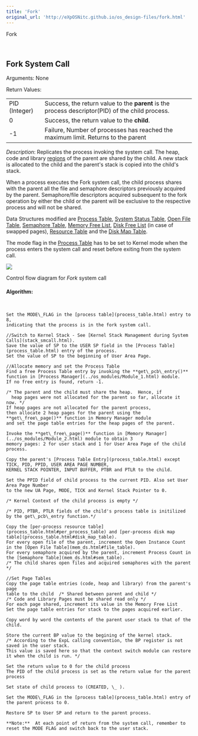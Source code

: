 ```yaml
---
title: 'Fork'
original_url: 'http://eXpOSNitc.github.io/os_design-files/fork.html'
---
```








Fork


































 



























  
  
  




Fork System Call
----------------


  

  

Arguments: None


Return Values:




|  |  |
| --- | --- |
| PID (Integer)  | Success, the return value to the **parent** is the process descriptor(PID) of the child process. |
| 0 | Success, the return value to the **child**. |
| -1 | Failure, Number of processes has reached the maximum limit. Returns to the parent |


*Description*: Replicates the process invoking the system call. The heap, code and library [regions](../os_spec-files/processmodel.html) of the parent are shared by the child. A new stack is allocated to the child and the parent's stack is copied into the child's stack.


When a process executes the Fork system call, the child process shares with the parent all the file and semaphore descriptors previously acquired by the parent. Semaphore/file descriptors acquired subsequent to the fork operation by either the child or the parent will be exclusive to the respective process and will not be shared.


Data Structures modified are [Process Table](process_table.html), [System Status Table](mem_ds.html#ss_table), [Open File Table](mem_ds.html#file_table), [Semaphore Table](mem_ds.html#sem_table), [Memory Free List](mem_ds.html#mem_free_list), [Disk Free List](disk_ds.html#disk_free_list) (in case of swapped pages), [Resource Table](process_table.html#per_process_table) and the [Disk Map Table](process_table.html#disk_map_table).


The mode flag in the [Process Table](process_table.html) has to be set to Kernel mode when the process enters the system call and reset before exiting from the system call.


  


![](../img/roadmap/fork.png)
  

Control flow diagram for *Fork* system call

  
  

#### Algorithm:



```


Set the MODE\_FLAG in the [process table](process_table.html) entry to 8, 
indicating that the process is in the fork system call.

//Switch to Kernel Stack - See [Kernel Stack Management during System Calls](stack_smcall.html). 
Save the value of SP to the USER SP field in the [Process Table](process_table.html) entry of the process.
Set the value of SP to the beginning of User Area Page.

//Allocate memory and set the Process Table
Find a free Process Table entry by invoking the **get\_pcb\_entry()** function in [Process Manager](../os_modules/Module_1.html) module. 
If no free entry is found, return -1.

/* The parent and the child must share the heap.  Hence, if 
  heap pages were not allocated for the parent so far, allocate it now. */
If heap pages are not allocated for the parent process,
then allocate 2 heap pages for the parent using the **get\_free\_page()** function in Memory Manager module
and set the page table entries for the heap pages of the parent.

Invoke the **get\_free\_page()** function in [Memory Manager](../os_modules/Module_2.html) module to obtain 3 
memory pages: 2 for user stack and 1 for User Area Page of the child process.

Copy the parent's [Process Table Entry](process_table.html) except TICK, PID, PPID, USER AREA PAGE NUMBER, 
KERNEL STACK POINTER, INPUT BUFFER, PTBR and PTLR to the child. 

Set the PPID field of child process to the current PID. Also set User Area Page Number 
to the new UA Page, MODE, TICK and Kernel Stack Pointer to 0. 

/* Kernel Context of the child process is empty */

/* PID, PTBR, PTLR fields of the child's process table is initilized by the get\_pcb\_entry function.*/ 

Copy the [per-process resource table](process_table.html#per_process_table) and [per-process disk map table](process_table.html#disk_map_table).
For every open file of the parent, increment the Open Instance Count in the [Open File Table](mem_ds.html#file_table).
For every semaphore acquired by the parent, increment Process Count in the [Semaphore Table](mem_ds.html#sem_table).
/* The child shares open files and acquired semaphores with the parent */

//Set Page Tables
Copy the page table entries (code, heap and library) from the parent's page 
table to the child  /* Shared between parent and child */
/* Code and Library Pages must be shared read only */
For each page shared, increment its value in the Memory Free List
Set the page table entries for stack to the pages acquired earlier.

Copy word by word the contents of the parent user stack to that of the child.

Store the current BP value to the begining of the kernel stack.
/* According to the ExpL calling convention, the BP register is not saved in the user stack. 
This value is saved here so that the context switch module can restore it when the child is run. */
       
Set the return value to 0 for the child process
The PID of the child process is set as the return value for the parent process

Set state of child process to (CREATED, \_ ).

Set the MODE\_FLAG in the [process table](process_table.html) entry of the parent process to 0.

Restore SP to User SP and return to the parent process.
	
**Note:**  At each point of return from the system call, remember to reset the MODE FLAG and switch back to the user stack.

```











































